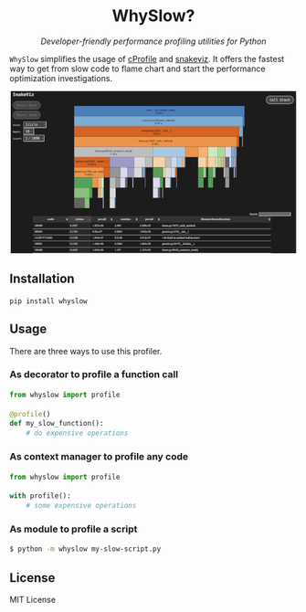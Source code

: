<h1 align="center">WhySlow?</h1>
<p align="center">
    <em>Developer-friendly performance profiling utilities for Python</em>
</p>

`WhySlow` simplifies the usage of [cProfile](https://docs.python.org/3/library/profile.html) and [snakeviz](https://github.com/jiffyclub/snakeviz). It offers the fastest way to get from slow code to flame chart and start the performance optimization investigations.

<p align="center">
    <img src="https://github.com/valentinstn/whyslow/raw/main/flamechart.png">
</p>



## Installation

```
pip install whyslow
```

## Usage

There are three ways to use this profiler.

### As decorator to profile a function call

```py
from whyslow import profile

@profile()
def my_slow_function():
    # do expensive operations
```

### As context manager to profile any code

```py
from whyslow import profile

with profile():
    # some expensive operations
```

### As module to profile a script

```sh
$ python -m whyslow my-slow-script.py
```

## License

MIT License